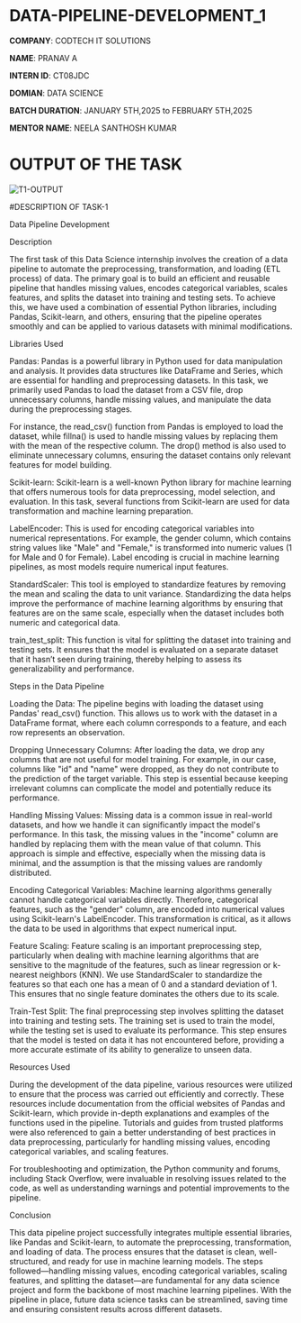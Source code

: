 # DATA-PIPELINE-DEVELOPMENT_1

**COMPANY**: CODTECH IT SOLUTIONS

**NAME**: PRANAV A

**INTERN ID**: CT08JDC

**DOMIAN**: DATA SCIENCE

**BATCH DURATION**: JANUARY 5TH,2025 to FEBRUARY 5TH,2025

**MENTOR NAME**: NEELA SANTHOSH KUMAR

# OUTPUT OF THE TASK

![T1-OUTPUT](https://github.com/user-attachments/assets/a0e5ca34-635b-472a-914d-6142dbbde190)

#DESCRIPTION OF TASK-1 

Data Pipeline Development 

Description

The first task of this Data Science internship involves the creation of a data pipeline to automate the preprocessing, transformation, and loading (ETL process) of data. The primary goal is to build an efficient and reusable pipeline that handles missing values, encodes categorical variables, scales features, and splits the dataset into training and testing sets. To achieve this, we have used a combination of essential Python libraries, including Pandas, Scikit-learn, and others, ensuring that the pipeline operates smoothly and can be applied to various datasets with minimal modifications.

Libraries Used

Pandas: Pandas is a powerful library in Python used for data manipulation and analysis. It provides data structures like DataFrame and Series, which are essential for handling and preprocessing datasets. In this task, we primarily used Pandas to load the dataset from a CSV file, drop unnecessary columns, handle missing values, and manipulate the data during the preprocessing stages.

For instance, the read_csv() function from Pandas is employed to load the dataset, while fillna() is used to handle missing values by replacing them with the mean of the respective column. The drop() method is also used to eliminate unnecessary columns, ensuring the dataset contains only relevant features for model building.

Scikit-learn: Scikit-learn is a well-known Python library for machine learning that offers numerous tools for data preprocessing, model selection, and evaluation. In this task, several functions from Scikit-learn are used for data transformation and machine learning preparation.

LabelEncoder: This is used for encoding categorical variables into numerical representations. For example, the gender column, which contains string values like "Male" and "Female," is transformed into numeric values (1 for Male and 0 for Female). Label encoding is crucial in machine learning pipelines, as most models require numerical input features.

StandardScaler: This tool is employed to standardize features by removing the mean and scaling the data to unit variance. Standardizing the data helps improve the performance of machine learning algorithms by ensuring that features are on the same scale, especially when the dataset includes both numeric and categorical data.

train_test_split: This function is vital for splitting the dataset into training and testing sets. It ensures that the model is evaluated on a separate dataset that it hasn’t seen during training, thereby helping to assess its generalizability and performance.

Steps in the Data Pipeline

Loading the Data: The pipeline begins with loading the dataset using Pandas' read_csv() function. This allows us to work with the dataset in a DataFrame format, where each column corresponds to a feature, and each row represents an observation.

Dropping Unnecessary Columns: After loading the data, we drop any columns that are not useful for model training. For example, in our case, columns like "id" and "name" were dropped, as they do not contribute to the prediction of the target variable. This step is essential because keeping irrelevant columns can complicate the model and potentially reduce its performance.

Handling Missing Values: Missing data is a common issue in real-world datasets, and how we handle it can significantly impact the model's performance. In this task, the missing values in the "income" column are handled by replacing them with the mean value of that column. This approach is simple and effective, especially when the missing data is minimal, and the assumption is that the missing values are randomly distributed.

Encoding Categorical Variables: Machine learning algorithms generally cannot handle categorical variables directly. Therefore, categorical features, such as the "gender" column, are encoded into numerical values using Scikit-learn's LabelEncoder. This transformation is critical, as it allows the data to be used in algorithms that expect numerical input.

Feature Scaling: Feature scaling is an important preprocessing step, particularly when dealing with machine learning algorithms that are sensitive to the magnitude of the features, such as linear regression or k-nearest neighbors (KNN). We use StandardScaler to standardize the features so that each one has a mean of 0 and a standard deviation of 1. This ensures that no single feature dominates the others due to its scale.

Train-Test Split: The final preprocessing step involves splitting the dataset into training and testing sets. The training set is used to train the model, while the testing set is used to evaluate its performance. This step ensures that the model is tested on data it has not encountered before, providing a more accurate estimate of its ability to generalize to unseen data.

Resources Used

During the development of the data pipeline, various resources were utilized to ensure that the process was carried out efficiently and correctly. These resources include documentation from the official websites of Pandas and Scikit-learn, which provide in-depth explanations and examples of the functions used in the pipeline. Tutorials and guides from trusted platforms were also referenced to gain a better understanding of best practices in data preprocessing, particularly for handling missing values, encoding categorical variables, and scaling features.

For troubleshooting and optimization, the Python community and forums, including Stack Overflow, were invaluable in resolving issues related to the code, as well as understanding warnings and potential improvements to the pipeline.

Conclusion

This data pipeline project successfully integrates multiple essential libraries, like Pandas and Scikit-learn, to automate the preprocessing, transformation, and loading of data. The process ensures that the dataset is clean, well-structured, and ready for use in machine learning models. The steps followed—handling missing values, encoding categorical variables, scaling features, and splitting the dataset—are fundamental for any data science project and form the backbone of most machine learning pipelines. With the pipeline in place, future data science tasks can be streamlined, saving time and ensuring consistent results across different datasets.
